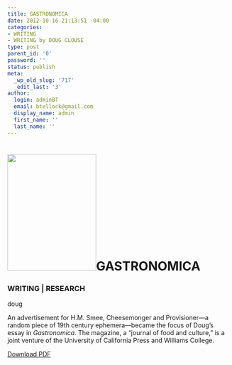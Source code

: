 ```yaml
---
title: GASTRONOMICA
date: 2012-10-16 21:13:51 -04:00
categories:
- WRITING
- WRITING by DOUG CLOUSE
type: post
parent_id: '0'
password: ''
status: publish
meta:
  _wp_old_slug: '717'
  _edit_last: '3'
author:
  login: adminBT
  email: btellock@gmail.com
  display_name: admin
  first_name: ''
  last_name: ''
---
```


<h1><img class="alignleft size-full wp-image-718" title="006writing" src="{{ site.baseurl }}/assets/006writing.jpg" alt="" width="200" height="262" />GASTRONOMICA</h1>
<h3>WRITING | RESEARCH</h3>
<p>doug</p>
<p><span>An advertisement for H.M. Smee, Cheesemonger and Provisioner—a random piece of 19th century ephemera—became the focus</span> of Doug’s essay in <em>Gastronomica</em>. The magazine, a “journal of food and culture,” is a joint venture of the University of California Press and Williams College.</p>
<p><a href="http://thegraphicsoffice.com/pdf/TGO-Gastronomica.pdf" target="_blank">Download PDF</a></p>
